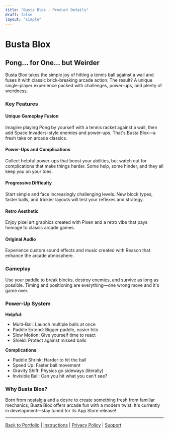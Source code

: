 ```yaml
---
title: "Busta Blox - Product Details"
draft: false
layout: "simple"
---
```


# Busta Blox

## Pong… for One… but Weirder

Busta Blox takes the simple joy of hitting a tennis ball against a wall and fuses it with classic brick-breaking arcade action. The result? A unique single-player experience packed with challenges, power-ups, and plenty of weirdness.

### Key Features

#### Unique Gameplay Fusion
Imagine playing Pong by yourself with a tennis racket against a wall, then add Space Invaders-style enemies and power-ups. That's Busta Blox—a fresh take on arcade classics.

#### Power-Ups and Complications
Collect helpful power-ups that boost your abilities, but watch out for complications that make things harder. Some help, some hinder, and they all keep you on your toes.

#### Progressive Difficulty
Start simple and face increasingly challenging levels. New block types, faster balls, and trickier layouts will test your reflexes and strategy.

#### Retro Aesthetic
Enjoy pixel art graphics created with Pixen and a retro vibe that pays homage to classic arcade games.

#### Original Audio
Experience custom sound effects and music created with Reason that enhance the arcade atmosphere.

### Gameplay

Use your paddle to break blocks, destroy enemies, and survive as long as possible. Timing and positioning are everything—one wrong move and it's game over.

### Power-Up System

**Helpful**:
- Multi-Ball: Launch multiple balls at once
- Paddle Extend: Bigger paddle, easier hits
- Slow Motion: Give yourself time to react
- Shield: Protect against missed balls

**Complications**:
- Paddle Shrink: Harder to hit the ball
- Speed Up: Faster ball movement
- Gravity Shift: Physics go sideways (literally)
- Invisible Ball: Can you hit what you can't see?

### Why Busta Blox?

Born from nostalgia and a desire to create something fresh from familiar mechanics, Busta Blox offers arcade fun with a modern twist. It's currently in development—stay tuned for its App Store release!

---

[Back to Portfolio](/rory-allen/portfolio/busta-blox/) | [Instructions](/rory-allen/busta-blox/instructions/) | [Privacy Policy](/rory-allen/busta-blox/privacy/) | [Support](/rory-allen/busta-blox/support/)
